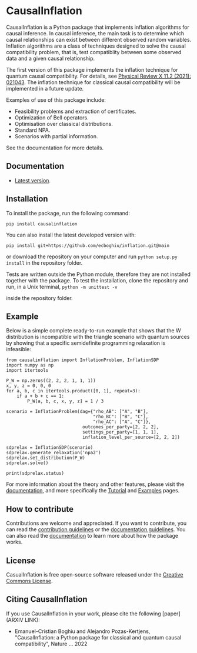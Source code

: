 # CausalInflation
CausalInflation is a Python package that implements inflation algorithms for causal inference. In causal inference, the main task is to determine which causal relationships can exist between different observed random variables. Inflation algorithms are a class of techniques designed to solve the causal compatibility problem, that is, test compatiblity between some observed data and a given causal relationship.

The first version of this package implements the inflation technique for quantum causal compatibility. For details, see [Physical Review X 11.2 (2021): 021043](https://journals.aps.org/prx/abstract/10.1103/PhysRevX.11.021043). The inflation technique for classical causal compatibility will be implemented in a future update. 

Examples of use of this package include:

- Feasibility problems and extraction of certificates.
- Optimization of Bell operators. 
- Optimisation over classical distributions. 
- Standard NPA.
- Scenarios with partial information. 

See the documentation for more details.

## Documentation

* [Latest version](https://ecboghiu.github.io/inflation/).

## Installation

To install the package, run the following command:

```
pip install causalinflation
```

You can also install the latest developed version with:

`pip install git+https://github.com/ecboghiu/inflation.git@main`

or download the repository on your computer and run `python setup.py install` in the repository folder.

Tests are written outside the Python module, therefore they are not installed together with the package. To test the installation, clone the repository and run, in a Unix terminal, 
```python -m unittest -v```

inside the repository folder.

## Example

Below is a simple complete ready-to-run example that shows that the W distribution is incompatible with the triangle scenario with quantum sources by showing that a specific semidefinite programming relaxation is infeasible:

```
from causalinflation import InflationProblem, InflationSDP
import numpy as np
import itertools

P_W = np.zeros((2, 2, 2, 1, 1, 1))
x, y, z = 0, 0, 0
for a, b, c in itertools.product([0, 1], repeat=3):
    if a + b + c == 1:
        P_W[a, b, c, x, y, z] = 1 / 3

scenario = InflationProblem(dag={"rho_AB": ["A", "B"],
                                 "rho_BC": ["B", "C"],
                                 "rho_AC": ["A", "C"]}, 
                             outcomes_per_party=[2, 2, 2],
                             settings_per_party=[1, 1, 1],
                             inflation_level_per_source=[2, 2, 2])

sdprelax = InflationSDP(scenario)
sdprelax.generate_relaxation('npa2')
sdprelax.set_distribution(P_W)
sdprelax.solve()

print(sdprelax.status)
```

For more information about the theory and other features, please visit the [documentation](https://ecboghiu.github.io/inflation/), and more specifically the [Tutorial](https://ecboghiu.github.io/inflation/_build/html/tutorial.html) and [Examples](https://ecboghiu.github.io/inflation/_build/html/examples.html) pages.

## How to contribute

Contributions are welcome and appreciated. If you want to contribute, you can read the [contribution guidelines](https://ecboghiu.github.io/inflation/CONTRIBUTE.md) or the [documentation guidelines](https://ecboghiu.github.io/inflation/_build/html/contribute.html). You can also read the [documentation](https://ecboghiu.github.io/inflation/) to learn more about how the package works.


## License

CasualInflation is free open-source software released under the [Creative Commons License](https://github.com/ecboghiu/inflation/blob/main/LICENSE>).

## Citing CausalInflation

If you use CausalInflation in your work, please cite the following [paper](ARXIV LINK):

- Emanuel-Cristian Boghiu and Alejandro Pozas-Kertjens, "CausalInflation: a Python package for classical and quantum causal compatibility", Nature ... 2022


